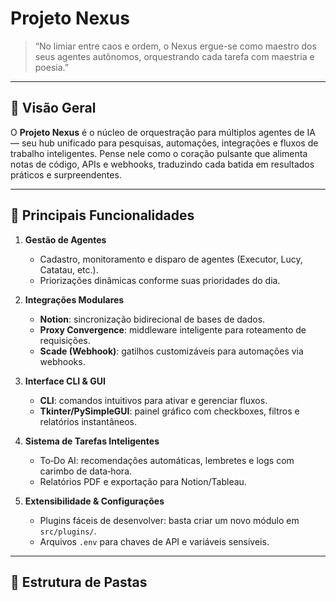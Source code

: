 # Projeto Nexus

> “No limiar entre caos e ordem, o Nexus ergue-se como maestro dos seus agentes autônomos, orquestrando cada tarefa com maestria e poesia.”  

---

## 📝 Visão Geral  
O **Projeto Nexus** é o núcleo de orquestração para múltiplos agentes de IA — seu hub unificado para pesquisas, automações, integrações e fluxos de trabalho inteligentes. Pense nele como o coração pulsante que alimenta notas de código, APIs e webhooks, traduzindo cada batida em resultados práticos e surpreendentes.  

---

## 🚀 Principais Funcionalidades  
1. **Gestão de Agentes**  
   - Cadastro, monitoramento e disparo de agentes (Executor, Lucy, Catatau, etc.).  
   - Priorizações dinâmicas conforme suas prioridades do dia.  

2. **Integrações Modulares**  
   - **Notion**: sincronização bidirecional de bases de dados.  
   - **Proxy Convergence**: middleware inteligente para roteamento de requisições.  
   - **Scade (Webhook)**: gatilhos customizáveis para automações via webhooks.  

3. **Interface CLI & GUI**  
   - **CLI**: comandos intuitivos para ativar e gerenciar fluxos.  
   - **Tkinter/PySimpleGUI**: painel gráfico com checkboxes, filtros e relatórios instantâneos.  

4. **Sistema de Tarefas Inteligentes**  
   - To‑Do AI: recomendações automáticas, lembretes e logs com carimbo de data‑hora.  
   - Relatórios PDF e exportação para Notion/Tableau.  

5. **Extensibilidade & Configurações**  
   - Plugins fáceis de desenvolver: basta criar um novo módulo em `src/plugins/`.  
   - Arquivos `.env` para chaves de API e variáveis sensíveis.  

---

## 📂 Estrutura de Pastas  


